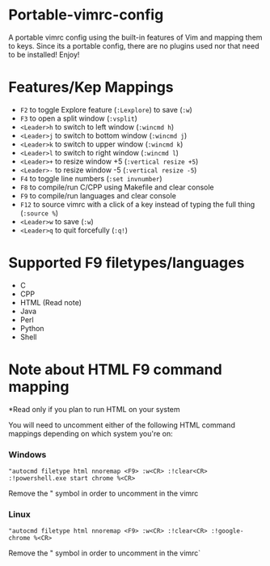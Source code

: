 # Portable-vimrc-config
A portable vimrc config using the built-in features of Vim and mapping them to keys. Since its a portable config, there are no plugins used nor that need to be installed! Enjoy!
# Features/Kep Mappings
- `F2` to toggle Explore feature (`:Lexplore`)
to save (`:w`)
- `F3` to open a split window (`:vsplit`)
- `<Leader>h` to switch to left window (`:wincmd h`)
- `<Leader>j` to switch to bottom window (`:wincmd j`)
- `<Leader>k` to switch to upper window (`:wincmd k`)
- `<Leader>l` to switch to right window (`:wincmd l`)
- `<Leader>+` to resize window +5 (`:vertical resize +5`)
- `<Leader>-` to resize window -5 (`:vertical resize -5`)
- `F4` to toggle line numbers (`:set invnumber`)
- `F8` to compile/run C/CPP using Makefile and clear console
- `F9` to compile/run languages and clear console
- `F12` to source vimrc with a click of a key instead of typing the full thing (`:source %`)
- `<Leader>w` to save (`:w`)
- `<Leader>q` to quit forcefully (`:q!`)

# Supported F9 filetypes/languages
- C
- CPP
- HTML (Read note)
- Java
- Perl
- Python
- Shell

# Note about HTML F9 command mapping
*Read only if you plan to run HTML on your system

You will need to uncomment either of the following HTML command mappings depending on which system you're on:
### Windows
`"autocmd filetype html nnoremap <F9> :w<CR> :!clear<CR> :!powershell.exe start chrome %<CR>`

Remove the " symbol in order to uncomment in the vimrc
### Linux
`"autocmd filetype html nnoremap <F9> :w<CR> :!clear<CR> :!google-chrome %<CR>`
  
Remove the " symbol in order to uncomment in the vimrc`
